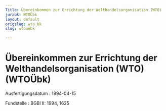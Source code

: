 ```yaml
---
Title: Übereinkommen zur Errichtung der Welthandelsorganisation (WTO)
jurabk: WTOÜbk
layout: default
origslug: wto_bk
slug: wtouebk

---
```


# Übereinkommen zur Errichtung der Welthandelsorganisation (WTO) (WTOÜbk)

Ausfertigungsdatum
:   1994-04-15

Fundstelle
:   BGBl II: 1994, 1625

